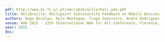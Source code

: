 ```yaml
---
pdf: http://www.di.fc.ul.pt/amc/ubibraille/holi_w4a.pdf
title: HoliBraille: Multipoint Vibrotactile Feedback on Mobile Devices
authors: Hugo Nicolau, Kyle Montague, Tiago Guerreiro, André Rodrigues, Vicki Hanson
venue: W4A 2015 - 12th International Web for All Conference, Florence, Italy, May, 2015
year: 2015
doi: 
---
```

